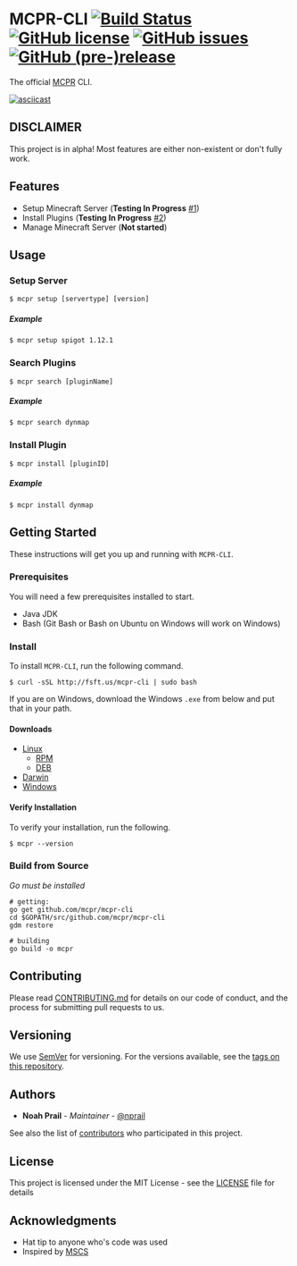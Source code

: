 # MCPR-CLI [![Build Status](https://travis-ci.org/mcpr/mcpr-cli.svg?branch=master)](https://travis-ci.org/mcpr/mcpr-cli) [![GitHub license](https://img.shields.io/badge/license-MIT-blue.svg)](https://github.com/mcpr/mcpr-cli/blob/master/LICENSE) [![GitHub issues](https://img.shields.io/github/issues/mcpr/mcpr-cli.svg)](https://github.com/mcpr/mcpr-cli/issues) [![GitHub (pre-)release](https://img.shields.io/github/release/mcpr/mcpr-cli/all.svg)](https://github.com/mcpr/mcpr-cli)

The official [MCPR](https://registry.hexagonminecraft.com) CLI.

[![asciicast](https://asciinema.org/a/134462.png)](https://asciinema.org/a/134462)

## DISCLAIMER
This project is in alpha! Most features are either non-existent or don't fully work. 

## Features
- Setup Minecraft Server (**Testing In Progress** [#1](https://github.com/mcpr/mcpr-cli/issues/1))
- Install Plugins (**Testing In Progress** [#2](https://github.com/mcpr/mcpr-cli/issues/2))
- Manage Minecraft Server (**Not started**)

## Usage

### Setup Server
```
$ mcpr setup [servertype] [version]
```

##### Example
```
$ mcpr setup spigot 1.12.1
```

### Search Plugins
```
$ mcpr search [pluginName]
```

##### Example
```
$ mcpr search dynmap
```
### Install Plugin
```
$ mcpr install [pluginID]
```

##### Example
```
$ mcpr install dynmap
```
## Getting Started

These instructions will get you up and running with `MCPR-CLI`.

### Prerequisites

You will need a few prerequisites installed to start. 

* Java JDK
* Bash (Git Bash or Bash on Ubuntu on Windows will work on Windows)

### Install
To install `MCPR-CLI`, run the following command.

```
$ curl -sSL http://fsft.us/mcpr-cli | sudo bash
```

If you are on Windows, download the Windows `.exe` from below and put that in your path. 

#### Downloads
- [Linux](https://artifacts.filiosoft.com/mcpr-cli/linux/mcpr)
    - [RPM](https://artifacts.filiosoft.com/mcpr-cli/linux/mcpr-cli-latest.x86_64.rpm)
    - [DEB](https://artifacts.filiosoft.com/mcpr-cli/linux/mcpr-cli_latest_all.deb)
- [Darwin](https://artifacts.filiosoft.com/mcpr-cli/darwin/mcpr)
- [Windows](https://artifacts.filiosoft.com/mcpr-cli/windows/mcpr.exe)

#### Verify Installation
To verify your installation, run the following.
```
$ mcpr --version
```

### Build from Source
_Go must be installed_
```
# getting:
go get github.com/mcpr/mcpr-cli
cd $GOPATH/src/github.com/mcpr/mcpr-cli
gdm restore

# building
go build -o mcpr
```

## Contributing

Please read [CONTRIBUTING.md](CONTRIBUTING.md) for details on our code of conduct, and the process for submitting pull requests to us.

## Versioning

We use [SemVer](http://semver.org/) for versioning. For the versions available, see the [tags on this repository](https://github.com/mcpr/mcpr-cli/tags). 

## Authors

* **Noah Prail** - *Maintainer* - [@nprail](https://github.com/nprail)

See also the list of [contributors](https://github.com/mcpr/mcpr-cli/contributors) who participated in this project.

## License

This project is licensed under the MIT License - see the [LICENSE](LICENSE) file for details

## Acknowledgments

* Hat tip to anyone who's code was used
* Inspired by [MSCS](https://github.com/MinecraftServerControl/mscs)
